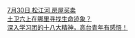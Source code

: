   
[7月30日 松江河  房屋买卖](http://www.dianyue.me/archives/477/ih5fs0itxb637qjf/)  
[土卫六上在哪里寻找生命迹象？](http://www.dianyue.me/archives/849/xln5c7a75umnbee4/)  
[深入学习团的十八大精神，高台青年有感悟！](http://www.dianyue.me/archives/536/l73n0oc6dkgtusll/)